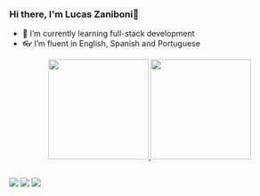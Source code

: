 ### Hi there, I'm Lucas Zaniboni👋

- 🌱 I’m currently learning full-stack development
- 👓 I’m fluent in English, Spanish and Portuguese

<div align="center">
  <a href="https://github.com/lucaszaniboni">
  <img height="180em" src="https://github-readme-stats.vercel.app/api?username=lucaszaniboni&show_icons=true&theme=dark&include_all_commits=true&count_private=true"/>
  <img height="180em" src="https://github-readme-stats.vercel.app/api/top-langs/?username=lucaszaniboni&layout=compact&langs_count=7&theme=dark"/>
</div>
  
  ##
  
  <div> 
  <a href="https://www.instagram.com/ldantaszani/" target="_blank"><img src="https://img.shields.io/badge/-Instagram-%23E4405F?style=for-the-badge&logo=instagram&logoColor=white" target="_blank"></a>
  <a href = "mailto:lucas.zaniboni17@gmail.com"><img src="https://img.shields.io/badge/-Gmail-%23333?style=for-the-badge&logo=gmail&logoColor=white" target="_blank"></a>
  <a href="https://www.linkedin.com/in/lucas-zaniboni-097b83158/" target="_blank"><img src="https://img.shields.io/badge/-LinkedIn-%230077B5?style=for-the-badge&logo=linkedin&logoColor=white" target="_blank"></a>  
</div> 
